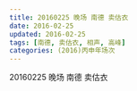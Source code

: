 ```yaml
---
title: 20160225 晚场 南德 卖估衣
date: 2016-02-25
updated: 2016-02-25
tags: [南德, 卖估衣, 相声, 高峰] 
categories: (2016)丙申年场次 
---
```

20160225 晚场 南德 卖估衣